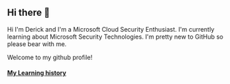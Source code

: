 ## Hi there 👋



Hi I'm Derick and I'm a Microsoft Cloud Security Enthusiast. I'm currently learning about Microsoft Security Technologies. I'm pretty new to GitHub so please bear with me.

Welcome to my github profile!
#### [My Learning history](https://github.com/dericksdump/dericksdump/blob/main/MyCerts.md#learning-history)

